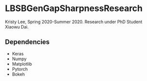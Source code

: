# LBSBGenGapSharpnessResearch
Kristy Lee, Spring 2020-Summer 2020. Research under PhD Student Xiaowu Dai.
## Dependencies 
- Keras
- Numpy
- Matplotlib
- Pytorch
- Bokeh

